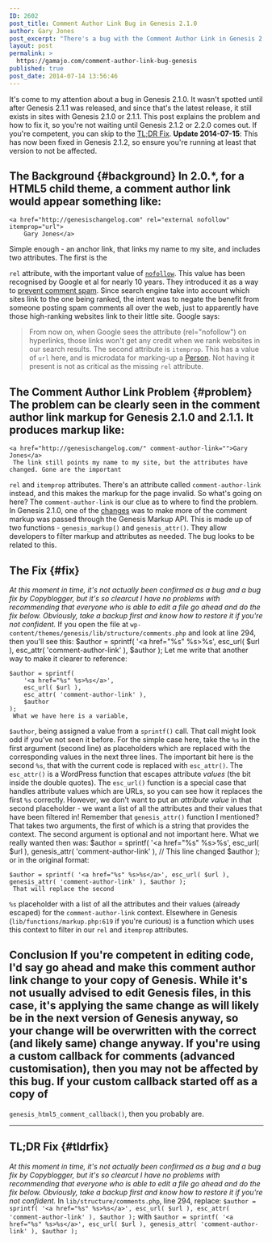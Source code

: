 ```yaml
---
ID: 2602
post_title: Comment Author Link Bug in Genesis 2.1.0
author: Gary Jones
post_excerpt: "There's a bug with the Comment Author Link in Genesis 2.1.0 and 2.1.1. (fixed in Genesis 2.1.2). This explains the problem and how you can fix it yourself to include the missing attributes. Without it, your site will have invalid markup and will be telling search engines that comment author links from your site to elsewhere should be included for ranking purposes."
layout: post
permalink: >
  https://gamajo.com/comment-author-link-bug-genesis
published: true
post_date: 2014-07-14 13:56:46
---
```

It's come to my attention about a bug in Genesis 2.1.0. It wasn't spotted until after Genesis 2.1.1 was released, and since that's the latest release, it still exists in sites with Genesis 2.1.0 or 2.1.1. This post explains the problem and how to fix it, so you're not waiting until Genesis 2.1.2 or 2.2.0 comes out. If you're competent, you can skip to the [TL;DR Fix][1]. **Update 2014-07-15**: This has now been fixed in Genesis 2.1.2, so ensure you're running at least that version to not be affected. 
## The Background {#background} In 2.0.*, for a HTML5 child theme, a comment author link would appear something like: 

<pre><code class="pre-scrollable">&lt;a href="http://genesischangelog.com" rel="external nofollow" itemprop="url"&gt;
    Gary Jones&lt;/a&gt;
</code></pre> Simple enough - an anchor link, that links my name to my site, and includes two attributes. The first is the 

`rel` attribute, with the important value of [`nofollow`][2]. This value has been recognised by Google et al for nearly 10 years. They introduced it as a way to [prevent comment spam][3]. Since search engine take into account which sites link to the one being ranked, the intent was to negate the benefit from someone posting spam comments all over the web, just to apparently have those high-ranking websites link to their little site. Google says: 
> From now on, when Google sees the attribute (rel="nofollow") on hyperlinks, those links won't get any credit when we rank websites in our search results.  The second attribute is `itemprop`. This has a value of `url` here, and is microdata for marking-up a [Person][4]. Not having it present is not as critical as the missing `rel` attribute. 
## The Comment Author Link Problem {#problem} The problem can be clearly seen in the comment author link markup for Genesis 2.1.0 and 2.1.1. It produces markup like: 

    <a href="http://genesischangelog.com/" comment-author-link="">Gary Jones</a>
     The link still points my name to my site, but the attributes have changed. Gone are the important 

`rel` and `itemprop` attributes. There's an attribute called `comment-author-link` instead, and this makes the markup for the page invalid. So what's going on here? The `comment-author-link` is our clue as to where to find the problem. In Genesis 2.1.0, one of the [changes][5] was to make more of the comment markup was passed through the Genesis Markup API. This is made up of two functions - `genesis_markup()` and `genesis_attr()`. They allow developers to filter markup and attributes as needed. The bug looks to be related to this. 
## The Fix {#fix}

*At this moment in time, it's not actually been confirmed as a bug and a bug fix by Copyblogger, but it's so clearcut I have no problems with recommending that everyone who is able to edit a file go ahead and do the fix below. Obviously, take a backup first and know how to restore it if you're not confident.* If you open the file at `wp-content/themes/genesis/lib/structure/comments.php` and look at line 294, then you'll see this: 
    $author = sprintf( '<a href="%s" %s>%s</a>', esc_url( $url ), esc_attr( 'comment-author-link' ), $author );
     Let me write that another way to make it clearer to reference: 

    $author = sprintf(
        '<a href="%s" %s>%s</a>',
        esc_url( $url ),
        esc_attr( 'comment-author-link' ),
        $author
    );
     What we have here is a variable, 

`$author`, being assigned a value from a `sprintf()` call. That call might look odd if you've not seen it before. For the simple case here, take the `%s` in the first argument (second line) as placeholders which are replaced with the corresponding values in the next three lines. The important bit here is the second `%s`, that with the current code is replaced with `esc_attr()`. The `esc_attr()` is a WordPress function that escapes attribute *values* (the bit inside the double quotes). The `esc_url()` function is a special case that handles attribute values which are URLs, so you can see how it replaces the first `%s` correctly. However, we don't want to put an *attribute value* in that second placeholder - we want a list of all the attributes and their values that have been filtered in! Remember that `genesis_attr()` function I mentioned? That takes two arguments, the first of which is a string that provides the context. The second argument is optional and not important here. What we really wanted then was: 
    $author = sprintf(
        '<a href="%s" %s>%s</a>',
        esc_url( $url ),
        genesis_attr( 'comment-author-link' ), // This line changed
        $author
    );
     or in the original format: 

    $author = sprintf( '<a href="%s" %s>%s</a>', esc_url( $url ), genesis_attr( 'comment-author-link' ), $author );
     That will replace the second 

`%s` placeholder with a list of all the attributes and their values (already escaped) for the `comment-author-link` context. Elsewhere in Genesis (`lib/functions/markup.php:619` if you're curious) is a function which uses this context to filter in our `rel` and `itemprop` attributes. 
## Conclusion If you're competent in editing code, I'd say go ahead and make this comment author link change to your copy of Genesis. While it's not usually advised to edit Genesis files, in this case, it's applying the same change as will likely be in the next version of Genesis anyway, so your change will be overwritten with the correct (and likely same) change anyway. If you're using a custom callback for comments (advanced customisation), then you may not be affected by this bug. If your custom callback started off as a copy of 

`genesis_html5_comment_callback()`, then you probably are. 
* * *

## TL;DR Fix {#tldrfix}

*At this moment in time, it's not actually been confirmed as a bug and a bug fix by Copyblogger, but it's so clearcut I have no problems with recommending that everyone who is able to edit a file go ahead and do the fix below. Obviously, take a backup first and know how to restore it if you're not confident.* In `lib/structure/comments.php`, line 294, replace: `$author = sprintf( '<a href="%s" %s>%s</a>', esc_url( $url ), esc_attr( 'comment-author-link' ), $author );` with `$author = sprintf( '<a href="%s" %s>%s</a>', esc_url( $url ), genesis_attr( 'comment-author-link' ), $author );`

 [1]: #tldrfix
 [2]: http://en.wikipedia.org/wiki/Nofollow
 [3]: https://googleblog.blogspot.co.uk/2005/01/preventing-comment-spam.html
 [4]: http://schema.org/Person
 [5]: https://gamajo.com/changes